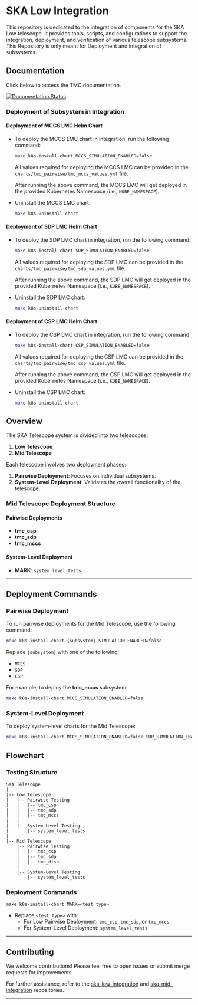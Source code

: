 # SKA Low Integration

This repository is dedicated to the integration of components for the SKA Low telescope. It provides tools, scripts, and configurations to support the integration, deployment, and verification of various telescope subsystems.
This Repository is only meant for Deployment and integration of subsystems.
## Documentation

Click below to access the TMC documentation.

[![Documentation Status](https://readthedocs.org/projects/ska-telescope-ska-mid-integration/badge/?version=latest)](https://developer.skao.int/projects/ska-mid-integration/en/latest/)


### Deployment of Subsystem in Integration 
 #### Deployment of MCCS LMC Helm Chart
 * To deploy the MCCS LMC chart in integration, run the following command:
    ```bash
    make k8s-install-chart MCCS_SIMULATION_ENABLED=false
    ```
    All values required for deploying the MCCS LMC can be provided in the `charts/tmc_pairwise/tmc_mccs_values.yml` file.

    
    After running the above command, the MCCS LMC will get
    deployed in the provided Kubernetes Namespace (i.e., `KUBE_NAMESPACE`).


 * Uninstall the MCCS LMC chart:
    ```bash
    make k8s-uninstall-chart
 #### Deployment of SDP LMC Helm Chart
 * To deploy the SDP LMC chart in integration, run the following command:
    ```bash
    make k8s-install-chart SDP_SIMULATION_ENABLED=false
    ```
    All values required for deploying the SDP LMC can be provided in the `charts/tmc_pairwise/tmc_sdp_values.yml` file.

    
    After running the above command, the SDP LMC will get
    deployed in the provided Kubernetes Namespace (i.e., `KUBE_NAMESPACE`).


 * Uninstall the SDP LMC chart:
    ```bash
    make k8s-uninstall-chart

 #### Deployment of CSP LMC Helm Chart
 * To deploy the CSP LMC chart in integration, run the following command:
    ```bash
    make k8s-install-chart CSP_SIMULATION_ENABLED=false
    ```
    All values required for deploying the CSP LMC can be provided in the `charts/tmc_pairwise/tmc_csp_values.yml` file.

    
    After running the above command, the CSP LMC will get
    deployed in the provided Kubernetes Namespace (i.e., `KUBE_NAMESPACE`).


 * Uninstall the CSP LMC chart:
    ```bash
    make k8s-uninstall-chart

## Overview
The SKA Telescope system is divided into two telescopes:

1. **Low Telescope**
2. **Mid Telescope**

Each telescope involves two deployment phases:

1. **Pairwise Deployment**: Focuses on individual subsystems.
2. **System-Level Deployment**: Validates the overall functionality of the telescope.



### Mid Telescope Deployment Structure
#### Pairwise Deployments
- **tmc_csp**
- **tmc_sdp**
- **tmc_mccs**

#### System-Level Deployment
- **MARK**: `system_level_tests`

---

## Deployment Commands

### Pairwise Deployment
To run pairwise deployments for the Mid Telescope, use the following command:

```bash
make k8s-install-chart {Subsystem}_SIMULATION_ENABLED=false
```
Replace `{subsystem}` with one of the following:
- `MCCS`
- `SDP`
- `CSP`

For example, to deploy the **tmc_mccs** subsystem:

```bash
make k8s-install-chart MCCS_SIMULATION_ENABLED=false
```

### System-Level Deployment
To deploy system-level charts for the Mid Telescope:

```bash
make k8s-install-chart MCCS_SIMULATION_ENABLED=false SDP_SIMULATION_ENABLED=false CSP_SIMULATION_ENABLED=false
```


## Flowchart

### Testing Structure

```plaintext
SKA Telescope
|
|-- Low Telescope
|   |-- Pairwise Testing
|   |   |-- tmc_csp
|   |   |-- tmc_sdp
|   |   |-- tmc_mccs
|   |
|   |-- System-Level Testing
|       |-- system_level_tests
|
|-- Mid Telescope
    |-- Pairwise Testing
    |   |-- tmc_csp
    |   |-- tmc_sdp
    |   |-- tmc_dish
    |
    |-- System-Level Testing
        |-- system_level_tests
```

### Deployment Commands
```plaintext
make k8s-install-chart MARK=<test_type>
```
- Replace `<test_type>` with:
  - For Low Pairwise Deployment: `tmc_csp`, `tmc_sdp`, or `tmc_mccs`
  - For System-Level Deployment: `system_level_tests`

---

## Contributing
We welcome contributions! Please feel free to open issues or submit merge requests for improvements.

For further assistance, refer to the [ska-low-integration](https://gitlab.com/ska-telescope/ska-low-integration) and [ska-mid-integration](https://gitlab.com/ska-telescope/ska-mid-integration) repositories.

---



